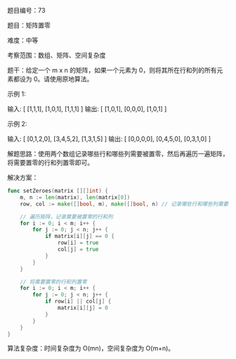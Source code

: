 题目编号：73

题目：矩阵置零

难度：中等

考察范围：数组、矩阵、空间复杂度

题干：给定一个 m x n 的矩阵，如果一个元素为 0，则将其所在行和列的所有元素都设为 0。请使用原地算法。

示例 1:

输入: 
[
  [1,1,1],
  [1,0,1],
  [1,1,1]
]
输出: 
[
  [1,0,1],
  [0,0,0],
  [1,0,1]
]

示例 2:

输入: 
[
  [0,1,2,0],
  [3,4,5,2],
  [1,3,1,5]
]
输出: 
[
  [0,0,0,0],
  [0,4,5,0],
  [0,3,1,0]
]

解题思路：使用两个数组记录哪些行和哪些列需要被置零，然后再遍历一遍矩阵，将需要置零的行和列置零即可。

解决方案：

```go
func setZeroes(matrix [][]int) {
    m, n := len(matrix), len(matrix[0])
    row, col := make([]bool, m), make([]bool, n) // 记录哪些行和哪些列需要被置零

    // 遍历矩阵，记录需要被置零的行和列
    for i := 0; i < m; i++ {
        for j := 0; j < n; j++ {
            if matrix[i][j] == 0 {
                row[i] = true
                col[j] = true
            }
        }
    }

    // 将需要置零的行和列置零
    for i := 0; i < m; i++ {
        for j := 0; j < n; j++ {
            if row[i] || col[j] {
                matrix[i][j] = 0
            }
        }
    }
}
```

算法复杂度：时间复杂度为 O(mn)，空间复杂度为 O(m+n)。